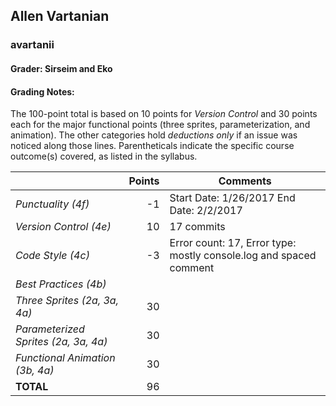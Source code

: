 
## Allen Vartanian

### avartanii

#### Grader: Sirseim and Eko

#### Grading Notes:
The 100-point total is based on 10 points for _Version Control_ and 30 points each for the major functional points (three sprites, parameterization, and animation). The other categories hold _deductions only_ if an issue was noticed along those lines. Parentheticals indicate the specific course outcome(s) covered, as listed in the syllabus.

| | Points | Comments |
| --- | ---: | --- |
| *Punctuality (4f)* | -1 | Start Date: 1/26/2017 End Date: 2/2/2017 |
| *Version Control (4e)* | 10 | 17 commits |
| *Code Style (4c)* | -3 | Error count: 17, Error type: mostly console.log and spaced comment |
| *Best Practices (4b)* |  |  |
| *Three Sprites (2a, 3a, 4a)* | 30 |  |
| *Parameterized Sprites (2a, 3a, 4a)* | 30 |  |
| *Functional Animation (3b, 4a)* | 30 |  |
| **TOTAL** | 96 |
